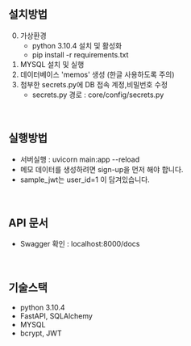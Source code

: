 ## 설치방법

0. 가상환경
   - python 3.10.4 설치 및 활성화
   - pip install -r requirements.txt
1. MYSQL 설치 및 실행
2. 데이터베이스 'memos' 생성 (한글 사용하도록 주의)
3. 첨부한 secrets.py에 DB 접속 계정,비밀번호 수정
   - secrets.py 경로 : core/config/secrets.py

<br>

## 실행방법

- 서버실행 : uvicorn main:app --reload
- 메모 데이터를 생성하려면 sign-up을 먼저 해야 합니다.
- sample_jwt는 user_id=1 이 담겨있습니다.

<br>

## API 문서

- Swagger 확인 : localhost:8000/docs

<br>

## 기술스택

- python 3.10.4
- FastAPI, SQLAlchemy
- MYSQL
- bcrypt, JWT
